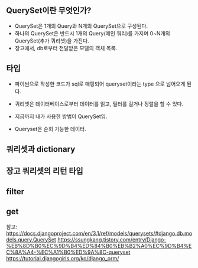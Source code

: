 
## QuerySet이란 무엇인가?
- QuerySet은 1개의 Query와 N개의 QuerySet으로 구성된다.
- 하나의 QuerySet은 반드시 1개의 Query(메인 쿼리)를 가지며 0~N개의 QuerySet(추가 쿼리셋)을 가진다.
- 장고에서, db로부터 전달받은 모델의 객체 목록. 


## 타입

- 파이썬으로 작성한 코드가 sql로 매핑되어 queryset이라는 type 으로 넘어오게 된다.

- 쿼리셋은 데이터베이스로부터 데이터를 읽고, 필터를 걸거나 정렬을 할 수 있다. 

- 지금까지 내가 사용한 방법이 QuerySet임.
 
- Queryset은 순회 가능한 데이터.


## 쿼리셋과 dictionary

## 장고 쿼리셋의 리턴 타입

## filter

## get

참고: 
https://docs.djangoproject.com/en/3.1/ref/models/querysets/#django.db.models.query.QuerySet
https://ssungkang.tistory.com/entry/Django-%EB%8D%B0%EC%9D%B4%ED%84%B0%EB%B2%A0%EC%9D%B4%EC%8A%A4-%EC%A1%B0%ED%9A%8C-queryset
https://tutorial.djangogirls.org/ko/django_orm/
